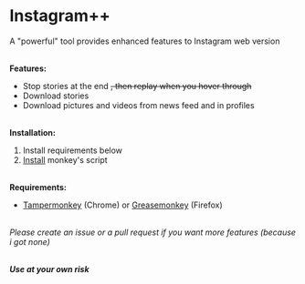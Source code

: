 # Instagram++
A "powerful" tool provides enhanced features to Instagram web version<br/><br/>

**Features:**<br/>
- Stop stories at the end ~~, then replay when you hover through~~<br/>
- Download stories<br/>
- Download pictures and videos from news feed and in profiles<br/><br/>

**Installation:**<br/>
1. Install requirements below<br/>
2. [Install](https://maxhyt.github.io/InstagramPlusPlus/InstagramPlusPlus.user.js) monkey's script<br/><br/>

**Requirements:**<br/>
- [Tampermonkey](https://chrome.google.com/webstore/detail/tampermonkey/dhdgffkkebhmkfjojejmpbldmpobfkfo) (Chrome) or [Greasemonkey](https://addons.mozilla.org/en-US/firefox/addon/greasemonkey/) (Firefox)<br/><br/>

*Please create an issue or a pull request if you want more features (because i got none)*<br><br>

***Use at your own risk***
